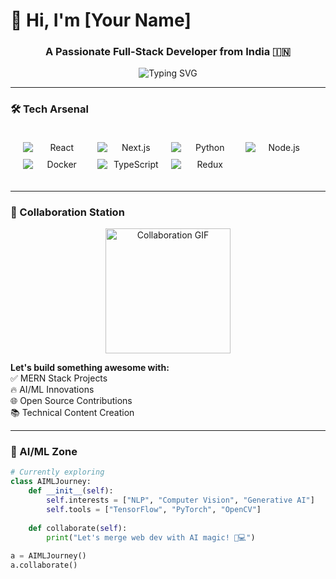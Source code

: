 # 👋 Hi, I'm [Your Name] 

<h3 align="center">A Passionate Full-Stack Developer from India 🇮🇳</h3>

<div align="center">
  <img src="https://readme-typing-svg.demolab.com?font=Fira+Code&pause=1000&color=22C55E&width=435&lines=AI%2FML+Enthusiast;Open-Source+Collaborator;Content+Creator;MERN+Stack+Developer" alt="Typing SVG" />
</div>

---

### 🛠️ Tech Arsenal

<!-- Interactive Tech Stack Grid with Hover Effects -->
<div align="center" style="display: grid; grid-template-columns: repeat(auto-fit, minmax(100px, 1fr)); gap: 10px; padding: 20px;">
  <img src="https://img.shields.io/badge/React-20232A?style=for-the-badge&logo=react&logoColor=61DAFB" alt="React" title="React" />
  <img src="https://img.shields.io/badge/Next.js-000000?style=for-the-badge&logo=nextdotjs&logoColor=white" title="Next.js" />
  <img src="https://img.shields.io/badge/Python-3776AB?style=for-the-badge&logo=python&logoColor=white" title="Python" />
  <img src="https://img.shields.io/badge/Node.js-339933?style=for-the-badge&logo=nodedotjs&logoColor=white" title="Node.js" />
  <img src="https://img.shields.io/badge/Docker-2496ED?style=for-the-badge&logo=docker&logoColor=white" title="Docker" />
  <img src="https://img.shields.io/badge/TypeScript-3178C6?style=for-the-badge&logo=typescript&logoColor=white" title="TypeScript" />
  <img src="https://img.shields.io/badge/Redux-764ABC?style=for-the-badge&logo=redux&logoColor=white" title="Redux" />
</div>

---

### 🚀 Collaboration Station

<p align="center">
  <img src="https://media.giphy.com/media/Ln2dAW9oycjgmTpjX9/giphy.gif" width="200" alt="Collaboration GIF">
</p>

**Let's build something awesome with:**  
✅ MERN Stack Projects  
🔥 AI/ML Innovations  
🌐 Open Source Contributions  
📚 Technical Content Creation  

---

### 🤖 AI/ML Zone 

```python
# Currently exploring
class AIMLJourney:
    def __init__(self):
        self.interests = ["NLP", "Computer Vision", "Generative AI"]
        self.tools = ["TensorFlow", "PyTorch", "OpenCV"]
        
    def collaborate(self):
        print("Let's merge web dev with AI magic! 🤖💻")
        
a = AIMLJourney()
a.collaborate()
